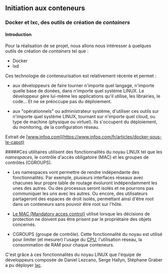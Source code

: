 ## Initiation aux conteneurs

### Docker et lxc, des outils de création de *containers* 

#### Introduction 

Pour la réalisation de se projet, nous allons nous intéresser à quelques outils de création de *containers* tel que :

* Docker
* lxd

Ces technologie de conteneurisation est relativement récente et permet :

* aux développeurs de faire tourner n'importe quel langage, n'importe quelle base de donées, dans n'importe quel système LINUX. Le développeur gère lui-même les applications qu'il utilise, les librairies, le code... Et ne se préoccupe pas du déploiement.

* aux "opérationnels" ou administrateur système, d'utiliser ces outils sur n'importe quel système LINUX, tournant sur n'importe quel cloud, ou type de machine (physique ou virtuel). Ils s'occupent du déploiement, du monitoring, de la configuration réseau.

Extrait de [www.infoq.com](https://www.infoq.com/fr/articles/docker-sous-le-capot)


#####Ces utilitaires utilisent des fonctionnalités du noyau LINUX tel que les *namespaces*, le contrôle d'accès obligatoire (MAC) et les groupes de contrôles (CGROUPS).

* Les namespaces vont permettre de rendre indépendante des fonctionnalités. Par exemple, plusieurs interfaces réseaux avec chacunes leur propre table de routage évoluront indépendamment les unes des autres. Ou des processus seront isolés et ne pourrons pas communiquer les uns avec les autres. Ou encore, des utilisateurs partageront des espaces de droit isolés, permettant ainsi d'être root dans un conteneurs sans pouvoir être root sur l'hôte.

* [Le MAC (Mandatory acces control)](http://blog.securite.free.fr/index.php/mac-dac-rbac-on-parle-de-controle-dacces) utilisé lorsque les décisions de protection ne doivent pas être prisent par le propriétaire des objets concernés.

* CGROUPS (groupe de contrôle). Cette fonctionnalité du noyau est utilisé pour limiter (et mesurer) l'usage du [CPU](https://fr.wikipedia.org/wiki/Processeur), l'utilisation réseau, la consommation de RAM pour chaque conteneurs.

C'est grâce à ces fonctionnalités du noyau LINUX que l'équipe de développeurs composée de Daniel Lezcano, Serge Hallyn, Stéphane Graber a pu déployer [lxc](https://linuxcontainers.org/fr/).
